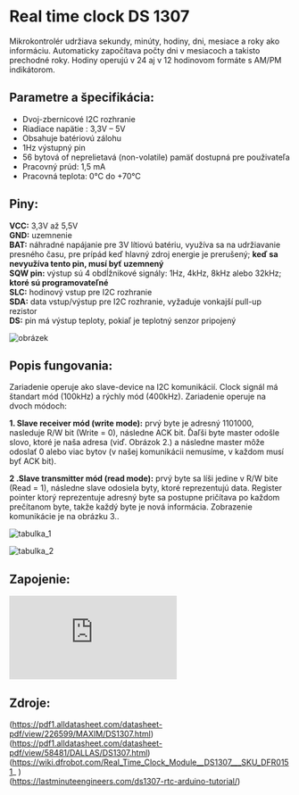 # Real time clock DS 1307

Mikrokontrolér udržiava sekundy, minúty, hodiny, dni, mesiace a roky ako informáciu. Automaticky započítava počty dni v mesiacoch a takisto prechodné roky. Hodiny operujú v 24 aj v 12 hodinovom formáte s AM/PM indikátorom.

## Parametre a špecifikácia:

- Dvoj-zbernicové I2C rozhranie
- Riadiace napätie : 3,3V – 5V
- Obsahuje batériovú zálohu
- 1Hz výstupný pin
- 56 bytová of neprelietavá (non-volatile) pamäť dostupná pre použivateľa
- Pracovný prúd: 1,5 mA
- Pracovná teplota: 0°C do +70°C

## Piny:

**VCC:** 3,3V až 5,5V  
**GND:** uzemnenie  
**BAT:** náhradné napájanie pre 3V lítiovú batériu, využíva sa na udržiavanie presného času, pre prípád keď hlavný zdroj energie je prerušený; **keď sa nevyužíva tento pin, musí byť uzemnený**  
**SQW pin:** výstup sú 4 obdĺžnikové signály: 1Hz, 4kHz, 8kHz alebo 32kHz; **ktoré sú programovateľné**  
**SLC:** hodinový vstup pre I2C rozhranie  
**SDA:** data vstup/výstup pre I2C rozhranie, vyžaduje vonkajší pull-up rezistor  
**DS:** pin má výstup teploty, pokiaľ je teplotný senzor pripojený  

![obrázek](https://lastminuteengineers.b-cdn.net/wp-content/uploads/arduino/DS1307-RTC-Module-Pinout.png)

## Popis fungovania:

Zariadenie operuje ako slave-device na I2C komunikácií. Clock signál má štandart mód (100kHz) a rýchly mód (400kHz). Zariadenie operuje na dvoch módoch:

**1. Slave receiver mód (write mode):** prvý byte je adresný 1101000, nasleduje R/W bit (Write = 0), následne ACK bit. Ďaľši byte master odošle slovo, ktoré je naša adresa (viď. Obrázok 2.) a následne master môže odoslať 0 alebo viac bytov (v našej komunikácii nemusíme, v každom musí byť ACK bit).

**2 .Slave transmitter mód (read mode):** prvý byte sa líši jedine v R/W bite (Read = 1), následne slave odosiela byty, ktoré reprezentujú data. Register pointer ktorý reprezentuje adresný byte sa postupne pričítava po každom prečítanom byte, takže každý byte je nová informácia. Zobrazenie komunikácie je na obrázku 3..

![tabulka_1](https://github.com/david3891/Digital-electronic-2/blob/main/dokumentace/obr%C3%A1zky/RTC_DS1307_1.PNG)

![tabulka_2](https://github.com/david3891/Digital-electronic-2/blob/main/dokumentace/obr%C3%A1zky/RTC_DS1307_2.PNG)

## Zapojenie:

![zapojení](http://labpeers.com/php-file-download-script/download.php?filename=../media/catalog/product/f/i/file.jpg)

## Zdroje:

(https://pdf1.alldatasheet.com/datasheet-pdf/view/226599/MAXIM/DS1307.html)  
(https://pdf1.alldatasheet.com/datasheet-pdf/view/58481/DALLAS/DS1307.html)  
(https://wiki.dfrobot.com/Real_Time_Clock_Module__DS1307___SKU_DFR0151_ )  
(https://lastminuteengineers.com/ds1307-rtc-arduino-tutorial/)





















